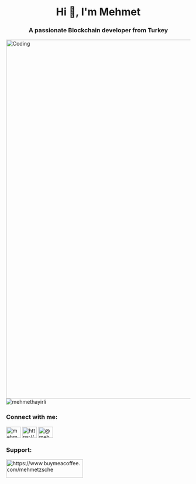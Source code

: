 <h1 align="center">Hi 👋, I'm Mehmet</h1>
<h3 align="center">A passionate Blockchain developer from Turkey</h3>

<img align="right" alt="Coding" width="980" src="https://blog.ethereum.org/_ipx/w_1080,q_75/https%3A%2F%2Fstorage.googleapis.com%2Fethereum-hackmd%2Fupload_fc82062a814fd40a66c7d03a522da205.jpeg?url=https%3A%2F%2Fstorage.googleapis.com%2Fethereum-hackmd%2Fupload_fc82062a814fd40a66c7d03a522da205.jpeg&w=1080&q=75">

<p align="left"> <img src="https://komarev.com/ghpvc/?username=mehmethayirli&label=Profile%20views&color=0e75b6&style=flat" alt="mehmethayirli" /> </p>

<h3 align="left">Connect with me:</h3>
<p align="left">
<a href="https://twitter.com/mehmetzsche" target="blank"><img align="center" src="https://raw.githubusercontent.com/rahuldkjain/github-profile-readme-generator/master/src/images/icons/Social/twitter.svg" alt="mehmetzsche" height="30" width="40" /></a>
<a href="https://www.linkedin.com/in/mehmethayirli/" target="blank"><img align="center" src="https://raw.githubusercontent.com/rahuldkjain/github-profile-readme-generator/master/src/images/icons/Social/linked-in-alt.svg" alt="https://www.linkedin.com/in/mehmethayirli/" height="30" width="40" /></a>
<a href="https://medium.com/@mehmethayirli0" target="blank"><img align="center" src="https://raw.githubusercontent.com/rahuldkjain/github-profile-readme-generator/master/src/images/icons/Social/medium.svg" alt="@mehmethayirli0" height="30" width="40" /></a>
</p>

<h3 align="left">Support:</h3>
<p><a href="https://www.buymeacoffee.com/mehmetzsche"> <img align="left" src="https://cdn.buymeacoffee.com/buttons/v2/default-yellow.png" height="50" width="210" alt="https://www.buymeacoffee.com/mehmetzsche" /></a></p><br><br>
